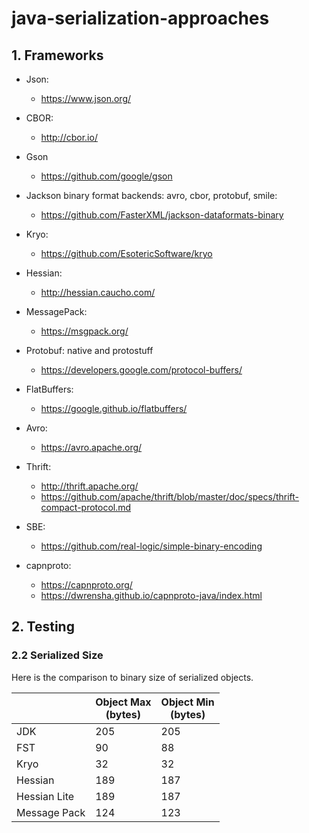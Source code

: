 # java-serialization-approaches <!-- omit in toc -->

## 1. Frameworks

- Json:
  - https://www.json.org/
- CBOR:
  - http://cbor.io/
- Gson
  - https://github.com/google/gson
- Jackson binary format backends: avro, cbor, protobuf, smile:
  - https://github.com/FasterXML/jackson-dataformats-binary
- Kryo:
  - https://github.com/EsotericSoftware/kryo
- Hessian:
  - http://hessian.caucho.com/
- MessagePack:
  - https://msgpack.org/
- Protobuf: native and protostuff
  - https://developers.google.com/protocol-buffers/
- FlatBuffers:
  - https://google.github.io/flatbuffers/
- Avro:
  - https://avro.apache.org/
- Thrift:
  - http://thrift.apache.org/
  - https://github.com/apache/thrift/blob/master/doc/specs/thrift-compact-protocol.md
- SBE:
  - https://github.com/real-logic/simple-binary-encoding


- capnproto:
  - https://capnproto.org/
  - https://dwrensha.github.io/capnproto-java/index.html

## 2. Testing

### 2.2 Serialized Size

Here is the comparison to binary size of serialized objects.

|              | Object Max<br/>(bytes) | Object Min<br/>(bytes) |
|--------------|------------------------|------------------------|
| JDK          | 205                    | 205                    |
| FST          | 90                     | 88                     |
| Kryo         | 32                     | 32                     |
| Hessian      | 189                    | 187                    |
| Hessian Lite | 189                    | 187                    |
| Message Pack | 124                    | 123                    |

